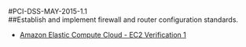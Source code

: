 #PCI-DSS-MAY-2015-1.1  
##Establish and implement firewall and router configuration standards.  
* [Amazon Elastic Compute Cloud - EC2 Verification 1](../components/EC2.md)  
